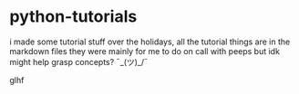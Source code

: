 # python-tutorials

i made some tutorial stuff over the holidays, all the tutorial things are in the markdown files they were mainly for me to do on call with peeps but idk might help grasp concepts? ¯\_(ツ)_/¯ 

glhf
